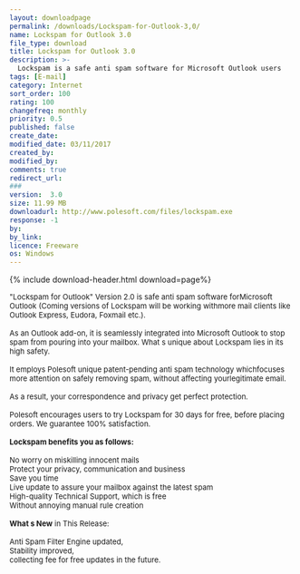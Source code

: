 ```yaml
---
layout: downloadpage
permalink: /downloads/Lockspam-for-Outlook-3,0/
name: Lockspam for Outlook 3.0
file_type: download
title: Lockspam for Outlook 3.0
description: >-
  Lockspam is a safe anti spam software for Microsoft Outlook users
tags: [E-mail]
category: Internet
sort_order: 100
rating: 100
changefreq: monthly
priority: 0.5
published: false
create_date: 
modified_date: 03/11/2017
created_by: 
modified_by: 
comments: true
redirect_url: 
### 
version:  3.0
size: 11.99 MB
downloadurl: http://www.polesoft.com/files/lockspam.exe
response: -1
by: 
by_link: 
licence: Freeware
os: Windows
---
```


{% include download-header.html download=page%}

<p style="fix-download-text !important">
<p><font size="2"><p>"Lockspam for Outlook" Version 2.0 is safe anti spam software forMicrosoft Outlook (Coming versions of Lockspam will be working withmore mail clients like Outlook Express, Eudora, Foxmail etc.). <br />
<br />
As an Outlook add-on, it is seamlessly integrated into Microsoft Outlook to stop spam from pouring into your mailbox. What s unique about Lockspam lies in its high safety. <br />
<br />
It employs Polesoft unique patent-pending anti spam technology whichfocuses more attention on safely removing spam, without affecting yourlegitimate email</a>. <br />
<br />
As a result, your correspondence and privacy get perfect protection. <br />
<br />
Polesoft encourages users to try Lockspam for 30 days for free, before placing orders. We guarantee 100% satisfaction.<br />
<br />
<strong>Lockspam benefits you as follows:</strong><br />
<br />
No worry on miskilling innocent mails<br />
Protect your privacy, communication and business<br />
Save you time<br />
Live update to assure your mailbox against the latest spam<br />
High-quality Technical Support, which is free<br />
Without annoying manual rule creation<br />
<br />
<strong>What s New</strong> in This Release:<br />
<br />
Anti Spam Filter Engine updated, <br />
Stability improved, <br />
collecting fee for free updates in the future.</p></p></p>
